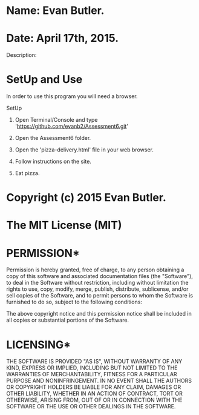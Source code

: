 # Name: Evan Butler.
# Date: April 17th, 2015.

Description:

# SetUp and Use
In order to use this program you will need a browser.

SetUp

1. Open Terminal/Console and type 'https://github.com/evanb2/Assessment6.git'

2. Open the Assessment6 folder.

3. Open the 'pizza-delivery.html' file in your web browser.

4. Follow instructions on the site.

5. Eat pizza.

# Copyright (c) 2015 Evan Butler.

# The MIT License (MIT)

# PERMISSION*
Permission is hereby granted, free of charge, to any person obtaining a copy of
this software and associated documentation files (the "Software"), to deal in
the Software without restriction, including without limitation the rights to
use, copy, modify, merge, publish, distribute, sublicense, and/or sell copies
of the Software, and to permit persons to whom the Software is furnished to
do so, subject to the following conditions:

The above copyright notice and this permission notice shall be included in all
 copies or substantial portions of the Software.

# LICENSING*
THE SOFTWARE IS PROVIDED "AS IS", WITHOUT WARRANTY OF ANY KIND, EXPRESS OR
 IMPLIED, INCLUDING BUT NOT LIMITED TO THE WARRANTIES OF MERCHANTABILITY,
FITNESS FOR A PARTICULAR PURPOSE AND NONINFRINGEMENT. IN NO EVENT SHALL THE
AUTHORS OR COPYRIGHT HOLDERS BE LIABLE FOR ANY CLAIM, DAMAGES OR OTHER
LIABILITY, WHETHER IN AN ACTION OF CONTRACT, TORT OR OTHERWISE, ARISING
FROM, OUT OF OR IN CONNECTION WITH THE SOFTWARE OR THE USE OR OTHER
DEALINGS IN THE SOFTWARE.
